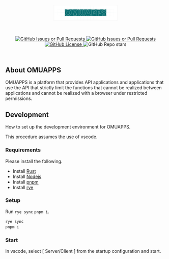 <br/>
<p align="center">
    <a href="https://omuapps.com">
        <picture>
            <source srcset="https://github.com/OMUAPPS/omuapps/raw/refs/heads/develop/assets/title.svg">
            <img width="200" alt="OMUAPPS" src="https://github.com/OMUAPPS/omuapps/raw/refs/heads/develop/assets/title.svg">
        </picture>
    </a>
</p>
<br/>
<p align="center">
    <a href="https://github.com/OMUAPPS/omuapps/issues">
        <img alt="GitHub Issues or Pull Requests" src="https://img.shields.io/github/issues/OMUAPPS/omuapps">
    </a>
    <a href="https://github.com/OMUAPPS/omuapps/pulls">
        <img alt="GitHub Issues or Pull Requests" src="https://img.shields.io/github/issues-pr/OMUAPPS/omuapps">
    </a>
    <a href="https://github.com/OMUAPPS/omuapps/blob/master/LICENSE">
        <img alt="GitHub License" src="https://img.shields.io/github/license/OMUAPPS/omuapps">
    </a>
    <img alt="GitHub Repo stars" src="https://img.shields.io/github/stars/OMUAPPS/omuapps">
</p>
<br/>

## About OMUAPPS

OMUAPPS is a platform that provides API applications and applications that use the API that strictly limit the functions that cannot be realized between applications and cannot be realized with a browser under restricted permissions.

## Development

How to set up the development environment for OMUAPPS.

This procedure assumes the use of vscode.

### Requirements

Please install the following.

- Install [Rust](https://www.rust-lang.org/ja)
- Install [Nodejs](https://nodejs.org/)
- Install [pnpm](https://pnpm.io/ja/installation)
- Install [rye](https://rye.astral.sh/)

### Setup

Run `rye sync` `pnpm i`.

```bash
rye sync
pnpm i
```

### Start

In vscode, select [ Server/Client ] from the startup configuration and start.
